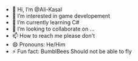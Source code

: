 - 👋 Hi, I’m @Ali-Kasal
- 👀 I’m interested in game developement
- 🌱 I’m currently learning C#
- 💞️ I’m looking to collaborate on ...
- 📫 How to reach me please don't
- 😄 Pronouns: He/Him
- ⚡ Fun fact: BumblBees Should not be able to fly

<!---
Ali-Kasal/Ali-Kasal is a ✨ special ✨ repository because its `README.md` (this file) appears on your GitHub profile.
You can click the Preview link to take a look at your changes.
--->
